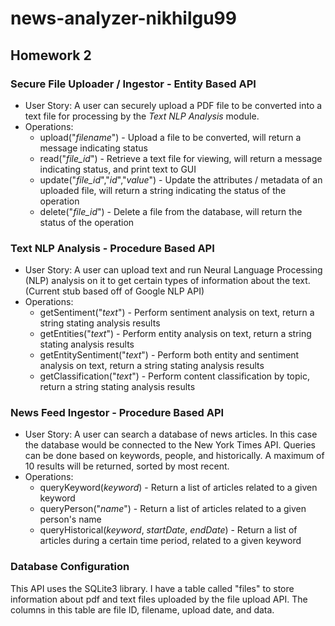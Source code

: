 # news-analyzer-nikhilgu99

## Homework 2

### Secure File Uploader / Ingestor - Entity Based API

- User Story: A user can securely upload a PDF file to be converted into a text file for processing by the *Text NLP Analysis* module.
- Operations: 
    - upload("*filename*") - Upload a file to be converted, will return a message indicating status
    - read("*file_id*") - Retrieve a text file for viewing, will return a message indicating status, and print text to GUI
    - update("*file_id*","*id*","*value*") - Update the attributes / metadata of an uploaded file, will return a string indicating the status of the operation
    - delete("*file_id*") - Delete a file from the database, will return the status of the operation


### Text NLP Analysis - Procedure Based API

- User Story: A user can upload text and run Neural Language Processing (NLP) analysis on it to get certain types of information about the text. (Current stub based off of Google NLP API)
- Operations:
    - getSentiment("*text*") - Perform sentiment analysis on text, return a string stating analysis results
    - getEntities("*text*") - Perform entity analysis on text, return a string stating analysis results
    - getEntitySentiment("*text*") - Perform both entity and sentiment analysis on text, return a string stating analysis results
    - getClassification("*text*") - Perform content classification by topic, return a string stating analysis results


### News Feed Ingestor - Procedure Based API

- User Story: A user can search a database of news articles. In this case the database would be connected to the New York Times API. Queries can be done based on keywords, people, and historically. A maximum of 10 results will be returned, sorted by most recent.
- Operations:
    - queryKeyword(*keyword*) - Return a list of articles related to a given keyword
    - queryPerson("*name*") - Return a list of articles related to a given person's name
    - queryHistorical(*keyword*, *startDate*, *endDate*) - Return a list of articles during a certain time period, related to a given keyword


### Database Configuration

This API uses the SQLite3 library. I have a table called "files" to store information about pdf and text files uploaded by the file upload API. The columns in this table are file ID, filename, upload date, and data.